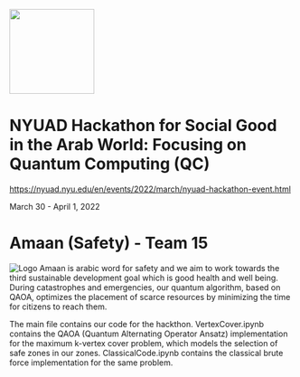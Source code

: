 [<img src="https://qbraid-static.s3.amazonaws.com/logos/Launch_on_qBraid_white.png" width="150">](https://account.qbraid.com?gitHubUrl=https://github.com/qBraid/NYUAD-2023.git)

# NYUAD Hackathon for Social Good in the Arab World: Focusing on Quantum Computing (QC)

https://nyuad.nyu.edu/en/events/2022/march/nyuad-hackathon-event.html

March 30 - April 1, 2022

# Amaan (Safety) - Team 15
![Logo](https://user-images.githubusercontent.com/87408590/235353854-3692b336-e971-40ca-9b6e-cf11af6b41e2.png)
Amaan is arabic word for safety and we aim to work towards the third sustainable development goal which is good health and well being. During catastrophes and emergencies, our quantum algorithm, based on QAOA, optimizes the placement of scarce resources by minimizing the time for citizens to reach them.

The main file contains our code for the hackthon.
VertexCover.ipynb contains the QAOA (Quantum Alternating Operator Ansatz) implementation for the maximum k-vertex cover problem, which models the selection of safe zones in our zones.
ClassicalCode.ipynb contains the classical brute force implementation for the same problem.
